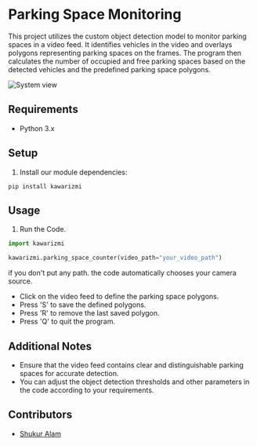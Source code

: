 # Parking Space Monitoring

This project utilizes the custom object detection model to monitor parking spaces in a video feed. It identifies vehicles in the video and overlays polygons representing parking spaces on the frames. The program then calculates the number of occupied and free parking spaces based on the detected vehicles and the predefined parking space polygons.

![System view](https://github.com/AfnanSharif/SpotVision.git)

## Requirements

- Python 3.x

## Setup

1. Install our module dependencies:

```pip
pip install kawarizmi
``` 

## Usage

1. Run the Code.

```python
import kawarizmi

kawarizmi.parking_space_counter(video_path="your_video_path")

```

if you don't put any path. the code automatically chooses your camera source.

- Click on the video feed to define the parking space polygons.
- Press 'S' to save the defined polygons.
- Press 'R' to remove the last saved polygon.
- Press 'Q' to quit the program.


## Additional Notes

- Ensure that the video feed contains clear and distinguishable parking spaces for accurate detection.
- You can adjust the object detection thresholds and other parameters in the code according to your requirements.


## Contributors

- [Shukur Alam](https://github.com/shukur-alom)
